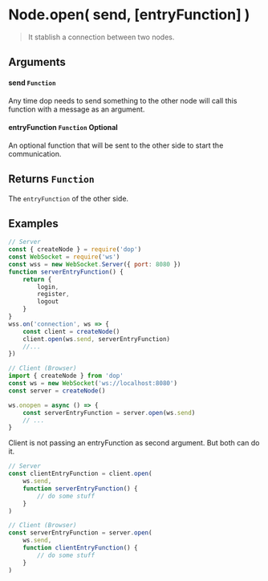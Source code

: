# Node.open( send, [entryFunction] )

> It stablish a connection between two nodes.

## Arguments

#### send `Function`

Any time dop needs to send something to the other node will call this function with a message as an argument.

#### entryFunction `Function` Optional

An optional function that will be sent to the other side to start the communication.

## Returns `Function`

The `entryFunction` of the other side.

## Examples

```js
// Server
const { createNode } = require('dop')
const WebSocket = require('ws')
const wss = new WebSocket.Server({ port: 8080 })
function serverEntryFunction() {
    return {
        login,
        register,
        logout
    }
}
wss.on('connection', ws => {
    const client = createNode()
    client.open(ws.send, serverEntryFunction)
    //...
})

// Client (Browser)
import { createNode } from 'dop'
const ws = new WebSocket('ws://localhost:8080')
const server = createNode()

ws.onopen = async () => {
    const serverEntryFunction = server.open(ws.send)
    // ...
}
```

Client is not passing an entryFunction as second argument. But both can do it.

```js
// Server
const clientEntryFunction = client.open(
    ws.send,
    function serverEntryFunction() {
        // do some stuff
    }
)

// Client (Browser)
const serverEntryFunction = server.open(
    ws.send,
    function clientEntryFunction() {
        // do some stuff
    }
)
```
